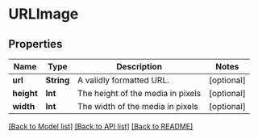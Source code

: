 # URLImage

## Properties
Name | Type | Description | Notes
------------ | ------------- | ------------- | -------------
**url** | **String** | A validly formatted URL. | [optional] 
**height** | **Int** | The height of the media in pixels | [optional] 
**width** | **Int** | The width of the media in pixels | [optional] 

[[Back to Model list]](../README.md#documentation-for-models) [[Back to API list]](../README.md#documentation-for-api-endpoints) [[Back to README]](../README.md)


